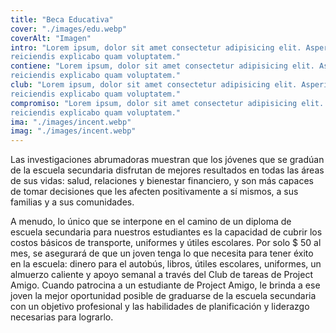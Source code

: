 ```yaml
---
title: "Beca Educativa"
cover: "./images/edu.webp"
coverAlt: "Imagen"
intro: "Lorem ipsum, dolor sit amet consectetur adipisicing elit. Asperiores
reiciendis explicabo quam voluptatem."
contiene: "Lorem ipsum, dolor sit amet consectetur adipisicing elit. Asperiores
reiciendis explicabo quam voluptatem."
club: "Lorem ipsum, dolor sit amet consectetur adipisicing elit. Asperiores
reiciendis explicabo quam voluptatem."
compromiso: "Lorem ipsum, dolor sit amet consectetur adipisicing elit. Asperiores
reiciendis explicabo quam voluptatem."
ima: "./images/incent.webp"
imag: "./images/incent.webp"
---
```


Las investigaciones abrumadoras muestran que los jóvenes que se gradúan de la escuela secundaria disfrutan de mejores resultados en todas las áreas de sus vidas: salud, relaciones y bienestar financiero, y son más capaces de tomar decisiones que les afecten positivamente a sí mismos, a sus familias y a sus comunidades.

A menudo, lo único que se interpone en el camino de un diploma de escuela secundaria para nuestros estudiantes es la capacidad de cubrir los costos básicos de transporte, uniformes y útiles escolares. Por solo $ 50 al mes, se asegurará de que un joven tenga lo que necesita para tener éxito en la escuela: dinero para el autobús, libros, útiles escolares, uniformes, un almuerzo caliente y apoyo semanal a través del Club de tareas de Project Amigo. Cuando patrocina a un estudiante de Project Amigo, le brinda a ese joven la mejor oportunidad posible de graduarse de la escuela secundaria con un objetivo profesional y las habilidades de planificación y liderazgo necesarias para lograrlo.
